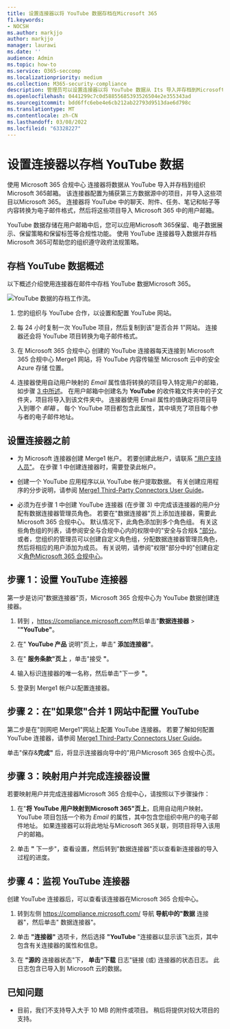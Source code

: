 ```yaml
---
title: 设置连接器以将 YouTube 数据存档在Microsoft 365
f1.keywords:
- NOCSH
ms.author: markjjo
author: markjjo
manager: laurawi
ms.date: ''
audience: Admin
ms.topic: how-to
ms.service: O365-seccomp
ms.localizationpriority: medium
ms.collection: M365-security-compliance
description: 管理员可以设置连接器以将 YouTube 数据从 Its 导入并存档到Microsoft 365。 通过此连接器，可以在 Microsoft 365 中存档来自第三方数据源Microsoft 365。 在存档此数据后，可以使用合规性功能（如合法保留、电子数据展示和保留策略）管理第三方数据。
ms.openlocfilehash: 0441299c7c0d58855685393526504e2e355343ad
ms.sourcegitcommit: bdd6ffc6ebe4e6cb212ab22793d9513dae6d798c
ms.translationtype: MT
ms.contentlocale: zh-CN
ms.lasthandoff: 03/08/2022
ms.locfileid: "63328227"
---
```

# <a name="set-up-a-connector-to-archive-youtube-data"></a>设置连接器以存档 YouTube 数据

使用 Microsoft 365 合规中心 连接器将数据从 YouTube 导入并存档到组织Microsoft 365邮箱。 该连接器配置为捕获第三方数据源中的项目，并导入这些项目以Microsoft 365。 连接器将 YouTube 中的聊天、附件、任务、笔记和帖子等内容转换为电子邮件格式，然后将这些项目导入 Microsoft 365 中的用户邮箱。

YouTube 数据存储在用户邮箱中后，您可以应用Microsoft 365保留、电子数据展示、保留策略和保留标签等合规性功能。 使用 YouTube 连接器导入数据并存档Microsoft 365可帮助您的组织遵守政府法规策略。

## <a name="overview-of-archiving-youtube-data"></a>存档 YouTube 数据概述

以下概述介绍使用连接器在邮件中存档 YouTube 数据Microsoft 365。

![YouTube 数据的存档工作流。](../media/YouTubeConnectorWorkflow.png)

1. 您的组织与 YouTube 合作，以设置和配置 YouTube 网站。

2. 每 24 小时复制一次 YouTube 项目，然后复制到该"是否合并 1"网站。 连接器还会将 YouTube 项目转换为电子邮件格式。

3. 在 Microsoft 365 合规中心 创建的 YouTube 连接器每天连接到 Microsoft 365 合规中心 Merge1 网站，将 YouTube 内容传输至 Microsoft 云中的安全 Azure 存储 位置。

4. 连接器使用自动用户映射的 *Email* 属性值将转换的项目导入特定用户的邮箱，如步骤 [3 中所述](#step-3-map-users-and-complete-the-connector-setup)。 在用户邮箱中创建名为 **YouTube** 的收件箱文件夹中的子文件夹，项目将导入到该文件夹中。 连接器使用 Email 属性的值确定将项目导入到哪个 *邮箱* 。 每个 YouTube 项目都包含此属性，其中填充了项目每个参与者的电子邮件地址。

## <a name="before-you-set-up-a-connector"></a>设置连接器之前

- 为 Microsoft 连接器创建 Merge1 帐户。 若要创建此帐户，请联系 ["用户支持人员"](https://www.veritas.com/form/requestacall/ms-connectors-contact)。 在步骤 1 中创建连接器时，需要登录此帐户。

- 创建一个 YouTube 应用程序以从 YouTube 帐户提取数据。 有关创建应用程序的分步说明，请参阅 [Merge1 Third-Party Connectors User Guide](https://docs.ms.merge1.globanetportal.com/Merge1%20Third-Party%20Connectors%20YouTube%20User%20Guide.pdf)。

- 必须为在步骤 1 中创建 YouTube 连接器 (在步骤 3) 中完成该连接器的用户分配有数据连接器管理员角色。 若要在"数据连接器"页上添加连接器，需要此Microsoft 365 合规中心。 默认情况下，此角色添加到多个角色组。 有关这些角色组的列表，请参阅安全与合规中心内的权限中的"安全与合规& ["部分](../security/office-365-security/permissions-in-the-security-and-compliance-center.md#roles-in-the-security--compliance-center)。 或者，您组织的管理员可以创建自定义角色组，分配数据连接器管理员角色，然后将相应的用户添加为成员。 有关说明，请参阅"权限"部分中的"创建自定义[角色Microsoft 365 合规中心](microsoft-365-compliance-center-permissions.md#create-a-custom-role-group)。

## <a name="step-1-set-up-the-youtube-connector"></a>步骤 1：设置 YouTube 连接器

第一步是访问"数据连接器"页，Microsoft 365 合规中心为 YouTube 数据创建连接器。

1. 转到 ，<https://compliance.microsoft.com>然后单击"**数据连接器** > "**"YouTube"**。

2. 在" **YouTube 产品** 说明"页上，单击" **添加连接器"**。

3. 在" **服务条款"页上** ，单击"接受 **"**。

4. 输入标识连接器的唯一名称，然后单击"下一步 **"**。

5. 登录到 Merge1 帐户以配置连接器。

## <a name="step-2-configure-the-youtube-on-the-veritas-merge1-site"></a>步骤 2：在"如果您"合并 1 网站中配置 YouTube

第二步是在"则网吧 Merge1"网站上配置 YouTube 连接器。 若要了解如何配置 YouTube 连接器，请参阅 [Merge1 Third-Party Connectors User Guide](https://docs.ms.merge1.globanetportal.com/Merge1%20Third-Party%20Connectors%20YouTube%20User%20Guide.pdf)。

单击"保存&**完成"** 后，将显示连接器向导中的"用户Microsoft 365 合规中心页。

## <a name="step-3-map-users-and-complete-the-connector-setup"></a>步骤 3：映射用户并完成连接器设置

若要映射用户并完成连接器Microsoft 365 合规中心，请按照以下步骤操作：

1. 在"**将 YouTube 用户映射到Microsoft 365"页上**，启用自动用户映射。 YouTube 项目包括一个称为 *Email* 的属性，其中包含您组织中用户的电子邮件地址。 如果连接器可以将此地址与Microsoft 365关联，则项目将导入该用户的邮箱。

2. 单击 **"** 下一步"，查看设置，然后转到"数据连接器"页以查看新连接器的导入过程的进度。

## <a name="step-4-monitor-the-youtube-connector"></a>步骤 4：监视 YouTube 连接器

创建 YouTube 连接器后，可以查看该连接器在Microsoft 365 合规中心。

1. 转到左侧 <https://compliance.microsoft.com/> 导航 **导航中的"数据** 连接器"，然后单击" 数据连接器"。

2. 单击 **"连接器"** 选项卡，然后选择 **"YouTube** "连接器以显示该飞出页，其中包含有关连接器的属性和信息。

3. 在 **"源的** 连接器状态"下， **单击"下载** 日志"链接 (或) 连接器的状态日志。 此日志包含已导入到 Microsoft 云的数据。

## <a name="known-issues"></a>已知问题

- 目前，我们不支持导入大于 10 MB 的附件或项目。 稍后将提供对较大项目的支持。
